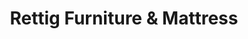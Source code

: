 ---
title: "Rettig Furniture & Mattress"
url: /findlay/rettig-furniture-and-mattress/
shop: furniture
---